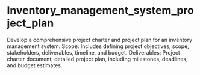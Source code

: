 # Inventory_management_system_project_plan
Develop a comprehensive project charter and project plan for an inventory management system.
Scope: Includes defining project objectives, scope, stakeholders, deliverables, timeline, and budget.
Deliverables: Project charter document, detailed project plan, including milestones, deadlines, and budget estimates.
